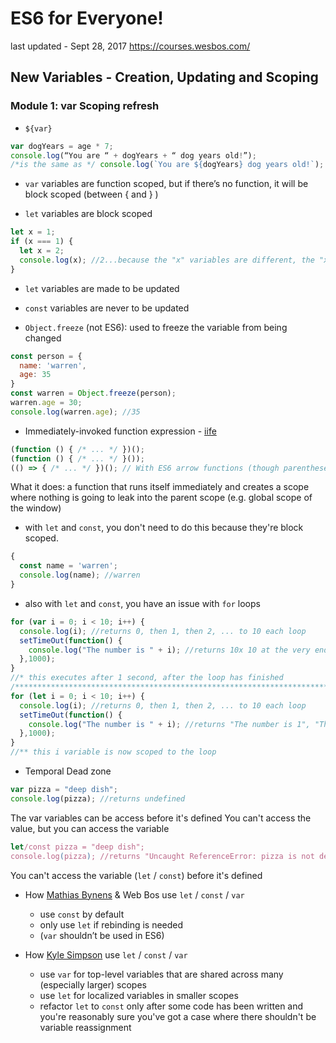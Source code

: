 # ES6 for Everyone!
last updated - Sept 28, 2017
https://courses.wesbos.com/

## New Variables - Creation, Updating and Scoping

###  Module 1: var Scoping refresh

* `${var}`
```javascript
var dogYears = age * 7;
console.log(“You are “ + dogYears + “ dog years old!”);
/*is the same as */ console.log(`You are ${dogYears} dog years old!`);
```

* `var` variables are function scoped, but if there’s no function, it will be block scoped (between { and } )

* `let` variables are block scoped
```javascript
let x = 1;
if (x === 1) {
  let x = 2;
  console.log(x); //2...because the "x" variables are different, the "x" variables are scoped differently
}
```

* `let` variables are made to be updated

* `const` variables are never to be updated

* `Object.freeze` (not ES6): used to freeze the variable from being changed
```javascript
const person = {
  name: 'warren',
  age: 35
}
const warren = Object.freeze(person);
warren.age = 30;
console.log(warren.age); //35
```

* Immediately-invoked function expression - [iife](https://en.wikipedia.org/wiki/Immediately-invoked_function_expression)
```javascript
(function () { /* ... */ })();
(function () { /* ... */ }());
(() => { /* ... */ })(); // With ES6 arrow functions (though parentheses only allowed on outside)
```
What it does: a function that runs itself immediately and creates a scope where nothing is going to leak into the parent scope (e.g. global scope of the window)

* with `let` and `const`, you don't need to do this because they're block scoped.
```javascript
{
  const name = 'warren';
  console.log(name); //warren
}
```

* also with `let` and `const`, you have an issue with `for` loops
```javascript
for (var i = 0; i < 10; i++) {
  console.log(i); //returns 0, then 1, then 2, ... to 10 each loop
  setTimeOut(function() {
    console.log("The number is " + i); //returns 10x 10 at the very end *
  },1000);
}
//* this executes after 1 second, after the loop has finished
/**************************************************************************/
for (let i = 0; i < 10; i++) {
  console.log(i); //returns 0, then 1, then 2, ... to 10 each loop
  setTimeOut(function() {
    console.log("The number is " + i); //returns "The number is 1", "The nubmer is 2", etc. **
  },1000);
}
//** this i variable is now scoped to the loop
```

* Temporal Dead zone
```javascript
var pizza = "deep dish";
console.log(pizza); //returns undefined
```
The var variables can be access before it's defined
You can't access the value, but you can access the variable
```javascript
let/const pizza = "deep dish";
console.log(pizza); //returns "Uncaught ReferenceError: pizza is not defined"
```
You can't access the variable (`let` / `const`) before it's defined

* How [Mathias Bynens](https://mathiasbynens.be/notes/es6-const) & Web Bos use  `let` / `const` / `var`
  * use `const` by default
  * only use `let` if rebinding is needed
  * (`var` shouldn’t be used in ES6)

* How [Kyle Simpson](https://github.com/getify/You-Dont-Know-JS/tree/master/es6%20%26%20beyond) use `let` / `const` / `var`
  * use `var` for top-level variables that are shared across many (especially larger) scopes
  * use `let` for localized variables in smaller scopes
  * refactor `let` to `const` only after some code has been written and you're reasonably sure you've got a case where there shouldn't be variable reassignment


